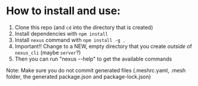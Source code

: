 # How to install and use:

1. Clone this repo (and `cd` into the directory that is created)
2. Install dependencies with `npm install`
3. Install `nexus` command with `npm install -g .`
4. Important!! Change to a NEW, empty directory that you create *outside* of `nexus_cli` (maybe `server`?)
5. Then you can run "nexus --help" to get the available commands

Note: Make sure you do not commit generated files (.meshrc.yaml, .mesh folder, the generated package.json and package-lock.json)
